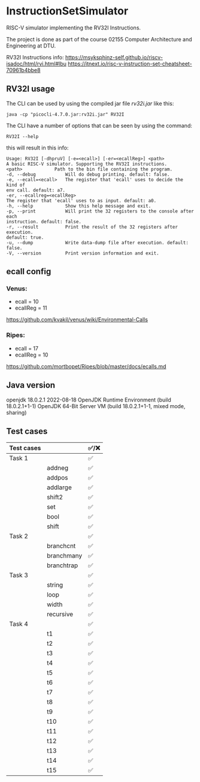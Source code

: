 # InstructionSetSimulator

RISC-V simulator implementing the RV32I Instructions.

The project is done as part of the course 02155 Computer Architecture and Engineering at DTU.

RV32I Instructions info:
https://msyksphinz-self.github.io/riscv-isadoc/html/rvi.html#lbu
https://itnext.io/risc-v-instruction-set-cheatsheet-70961b4bbe8

## RV32I usage

The CLI can be used by using the compiled jar file *rv32i.jar* like this: 

    java -cp "picocli-4.7.0.jar:rv32i.jar" RV32I

The CLI have a number of options that can be seen by using the command:

    RV32I --help 

this will result in this info:

    Usage: RV32I [-dhpruV] [-e=<ecall>] [-er=<ecallReg>] <path>
    A basic RISC-V simulator. Supporting the RV32I instructions.
    <path>            Path to the bin file containing the program.
    -d, --debug           Will do debug printing. default: false.
    -e, --ecall=<ecall>   The register that 'ecall' uses to decide the kind of
    env call. default: a7.
    -er, --ecallreg=<ecallReg>
    The register that 'ecall' uses to as input. default: a0.
    -h, --help            Show this help message and exit.
    -p, --print           Will print the 32 registers to the console after each
    instruction. default: false.
    -r, --result          Print the result of the 32 registers after execution.
    default: true.
    -u, --dump            Write data-dump file after execution. default: false.
    -V, --version         Print version information and exit.


## ecall config

### Venus:
* ecall = 10 
* ecallReg = 11 

https://github.com/kvakil/venus/wiki/Environmental-Calls

### Ripes:
* ecall = 17
* ecallReg = 10

https://github.com/mortbopet/Ripes/blob/master/docs/ecalls.md

## Java version

openjdk 18.0.2.1 2022-08-18
OpenJDK Runtime Environment (build 18.0.2.1+1-1)
OpenJDK 64-Bit Server VM (build 18.0.2.1+1-1, mixed mode, sharing)

## Test cases

| Test   cases  |            | ✅/❌️ |
|---------------|------------|------|
| Task 1        |            | ✅    |
|               | addneg     | ✅    |
|               | addpos     | ✅    |
|               | addlarge   | ✅    |
|               | shift2     | ✅    |
|               | set        | ✅    |
|               | bool       | ✅    |
|               | shift      | ✅    |
| Task 2        |            | ✅    |
|               | branchcnt  | ✅    |
|               | branchmany | ✅    |
|               | branchtrap | ✅    |
| Task 3        |            | ✅    |
|               | string     | ✅    |
|               | loop       | ✅    |
|               | width      | ✅    |
|               | recursive  | ✅    |
| Task 4        |            | ✅    |
|               | t1         | ✅    |
|               | t2         | ✅    |
|               | t3         | ✅    |
|               | t4         | ✅    |
|               | t5         | ✅    |
|               | t6         | ✅    |
|               | t7         | ✅    |
|               | t8         | ✅    |
|               | t9         | ✅    |
|               | t10        | ✅    |
|               | t11        | ✅    |
|               | t12        | ✅    |
|               | t13        | ✅    |
|               | t14        | ✅    |
|               | t15        | ✅    |